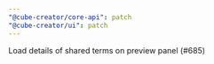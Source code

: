 ```yaml
---
"@cube-creator/core-api": patch
"@cube-creator/ui": patch
---
```


Load details of shared terms on preview panel (#685)
